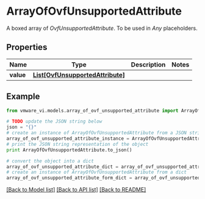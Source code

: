 # ArrayOfOvfUnsupportedAttribute

A boxed array of *OvfUnsupportedAttribute*. To be used in *Any* placeholders. 

## Properties
Name | Type | Description | Notes
------------ | ------------- | ------------- | -------------
**value** | [**List[OvfUnsupportedAttribute]**](OvfUnsupportedAttribute.md) |  | 

## Example

```python
from vmware_vi.models.array_of_ovf_unsupported_attribute import ArrayOfOvfUnsupportedAttribute

# TODO update the JSON string below
json = "{}"
# create an instance of ArrayOfOvfUnsupportedAttribute from a JSON string
array_of_ovf_unsupported_attribute_instance = ArrayOfOvfUnsupportedAttribute.from_json(json)
# print the JSON string representation of the object
print ArrayOfOvfUnsupportedAttribute.to_json()

# convert the object into a dict
array_of_ovf_unsupported_attribute_dict = array_of_ovf_unsupported_attribute_instance.to_dict()
# create an instance of ArrayOfOvfUnsupportedAttribute from a dict
array_of_ovf_unsupported_attribute_form_dict = array_of_ovf_unsupported_attribute.from_dict(array_of_ovf_unsupported_attribute_dict)
```
[[Back to Model list]](../README.md#documentation-for-models) [[Back to API list]](../README.md#documentation-for-api-endpoints) [[Back to README]](../README.md)


